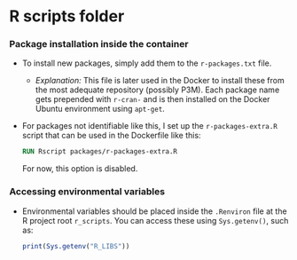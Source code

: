 # R scripts folder

### Package installation inside the container

- To install new packages, simply add them to the `r-packages.txt` file.
  - *Explanation:* This file is later used in the Docker to install these from the most adequate repository (possibly P3M). Each package name gets prepended with `r-cran-` and is then installed on the Docker Ubuntu environment using `apt-get`.
- For packages not identifiable like this, I set up the `r-packages-extra.R` script that can be used in the Dockerfile like this:

    ```Dockerfile
    RUN Rscript packages/r-packages-extra.R
    ```

    For now, this option is disabled.


### Accessing environmental variables

- Environmental variables should be placed inside the `.Renviron` file at the R project root `r_scripts`. You can access these using `Sys.getenv()`, such as:

  ```R
  print(Sys.getenv("R_LIBS"))
  ```